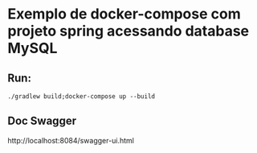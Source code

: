 # Exemplo de docker-compose com projeto spring acessando database MySQL

## Run:
```
./gradlew build;docker-compose up --build 
```
## Doc Swagger
http://localhost:8084/swagger-ui.html
